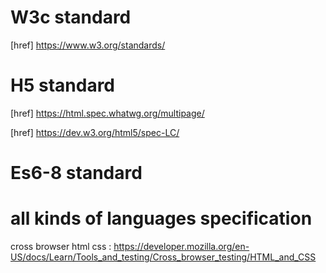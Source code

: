 # W3c standard 

[href] https://www.w3.org/standards/

# H5 standard

[href] https://html.spec.whatwg.org/multipage/

[href] https://dev.w3.org/html5/spec-LC/


# Es6-8 standard




# all kinds of languages specification


cross browser html css :
https://developer.mozilla.org/en-US/docs/Learn/Tools_and_testing/Cross_browser_testing/HTML_and_CSS


